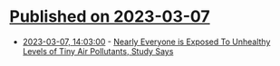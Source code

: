 # [Published on 2023-03-07](index.md)

* [2023-03-07, 14:03:00](https://science.slashdot.org/story/23/03/07/142230/nearly-everyone-is-exposed-to-unhealthy-levels-of-tiny-air-pollutants-study-says?utm_source=rss1.0mainlinkanon&utm_medium=feed) - [Nearly Everyone is Exposed To Unhealthy Levels of Tiny Air Pollutants, Study Says](https://science.slashdot.org/story/23/03/07/142230/nearly-everyone-is-exposed-to-unhealthy-levels-of-tiny-air-pollutants-study-says?utm_source=rss1.0mainlinkanon&utm_medium=feed)
